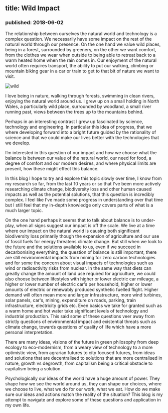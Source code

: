 ## title: Wild Impact
### published: 2018-06-02

The relationship between ourselves the natural world and technology is a complex question. We necessarily have some impact on the rest of the natural world through our presence. On the one hand we value wild places, being in a forest, surrounded by greenery, on the other we want comfort,  from the clothes we wear when outside to being able to retreat back to a warm heated home when the rain comes in. Our enjoyment of the natural world often requires transport, the ability to put our walking, climbing or mountain biking gear in a car or train to get to that bit of nature we want to visit.

![wild](images/ogoronwy.png)

I love being in nature, walking through forests, swimming in clean rivers, enjoying the natural world around us. I grew up on a small holding in North Wales, a particularly wild place, surrounded by woodland, a small river running past, views between the trees up to the mountains behind.

<!--<img src="images/ogoronwy.png" style="float:right; width:400px">-->

Perhaps in an interesting contrast I grew up fascinated by science, technology and engineering. In particular this idea of progress, that we where developing forward into a bright future guided by the rationality of science and that we could make our lives better with the technologies that we develop.

I’m interested in this question of our impact and how we choose what the balance is between our value of the natural world, our need for food, a degree of comfort and our modern desires, and where physical limits are present, how these might effect this balance.

In this blog I hope to try and explore this topic slowly over time, I know from my research so far, from the last 10 years or so that I’ve been more actively researching climate change, biodiversity loss and other human caused impacts as well as the potential solutions, that this question is incredibly complex. I feel like I’ve made some progress in understanding over that time but I still feel that my in-depth knowledge only covers parts of what is a much larger topic. 

On the one hand perhaps it seems that to talk about balance is to under-play, when all signs suggest our impact is off the scale. We live at a time where our impact on the natural world is causing both significant biodiversity loss primarily though the expansion of agriculture and our use of fossil fuels for energy threatens climate change. But still when we look to the future and the solutions available to us, even if we succeed in decarbonising everything, the question of balance is still important, there are still environmental impacts from mining for zero carbon technologies and for some the concern about visual impacts of technologies such as wind or radioactivity risks from nuclear. In the same way that diets can greatly change the amount of land use required for agriculture, we could also choose between lifestyles with higher or lower electric car mileage, a higher or lower number of electric car's per household, higher or lower amounts of electric or renewably produced synthetic fuelled flight. Higher demand will often mean more and larger infrastructure, more wind turbines, solar panels, car's, mining, expenditure on roads, parking, train infrastructure, electricity grids etc. Even basics we take for granted such as a warm home and hot water take significant levels of technology and industrial production. This said some of these questions veer away from strictly questions of environmental impact and existential threats such as climate change, towards questions of quality of life which have a more personal interpretation.

There are many ideas, visions of the future in green philosophy from deep ecology to eco-modernism, from a weary view of technology to a more optimistic view, from agrarian futures to city focused futures, from ideas and solutions that are decentralised to solutions that are more centralised in nature, growth vs degrowth, from capitalism being a critical obstacle to capitalism being a solution.

Psychologically our ideas of the world have a huge amount of power. They shape how we see the world around us, they can shape our choices, where we choose to live, what we do for our work, what we eat. How do we make sure our ideas and actions match the reality of the situation? This blog is my attempt to navigate and explore some of these questions and application in my own life.


